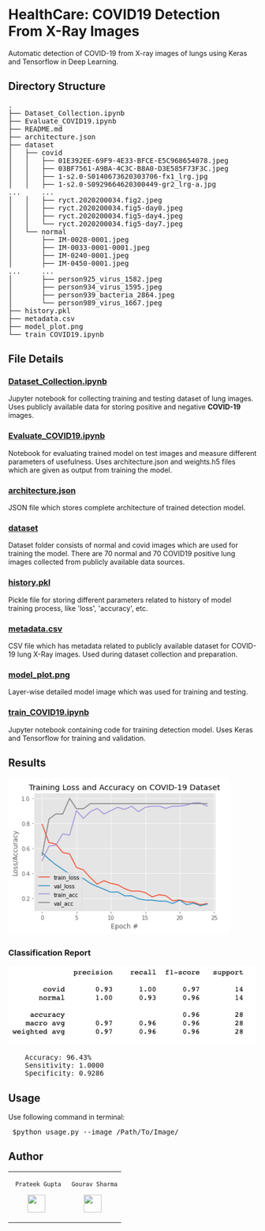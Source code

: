 # HealthCare: COVID19 Detection From X-Ray Images
Automatic detection of COVID-19 from X-ray images of lungs using Keras and Tensorflow in Deep Learning.

## Directory Structure

<pre>
.
├── Dataset_Collection.ipynb
├── Evaluate_COVID19.ipynb
├── README.md
├── architecture.json
├── dataset
│   ├── covid
│   │   ├── 01E392EE-69F9-4E33-BFCE-E5C968654078.jpeg
│   │   ├── 03BF7561-A9BA-4C3C-B8A0-D3E585F73F3C.jpeg
│   │   ├── 1-s2.0-S0140673620303706-fx1_lrg.jpg
│   │   ├── 1-s2.0-S0929664620300449-gr2_lrg-a.jpg
...     ...
│   │   ├── ryct.2020200034.fig2.jpeg
│   │   ├── ryct.2020200034.fig5-day0.jpeg
│   │   ├── ryct.2020200034.fig5-day4.jpeg
│   │   └── ryct.2020200034.fig5-day7.jpeg
│   └── normal
│       ├── IM-0028-0001.jpeg
│       ├── IM-0033-0001-0001.jpeg
│       ├── IM-0240-0001.jpeg
│       ├── IM-0450-0001.jpeg
...     ...
│       ├── person925_virus_1582.jpeg
│       ├── person934_virus_1595.jpeg
│       ├── person939_bacteria_2864.jpeg
│       └── person989_virus_1667.jpeg
├── history.pkl
├── metadata.csv
├── model_plot.png
└── train_COVID19.ipynb
</pre>

## File Details

### [Dataset_Collection.ipynb](https://github.com/prateekguptaiiitk/HealthCare-COVID19-Detection/blob/master/Dataset_Collection.ipynb)

Jupyter notebook for collecting training and testing dataset of lung images. Uses publicly available data for storing positive and negative **COVID-19** images.

### [Evaluate_COVID19.ipynb](https://github.com/prateekguptaiiitk/HealthCare-COVID19-Detection/blob/master/Evaluate_COVID19.ipynb)

Notebook for evaluating trained model on test images and measure different parameters of usefulness. Uses architecture.json and weights.h5 files which are given as output from training the model.

### [architecture.json](https://github.com/prateekguptaiiitk/HealthCare-COVID19-Detection/blob/master/architecture.json)

JSON file which stores complete architecture of trained detection model.

### [dataset](https://github.com/prateekguptaiiitk/HealthCare-COVID19-Detection/tree/master/dataset)

Dataset folder consists of normal and covid images which are used for training the model. There are 70 normal and 70 COVID19 positive lung images collected from publicly available data sources.

### [history.pkl](https://github.com/prateekguptaiiitk/HealthCare-COVID19-Detection/blob/master/history.pkl)

Pickle file for storing different parameters related to history of model training process, like 'loss', 'accuracy', etc.

### [metadata.csv](https://github.com/prateekguptaiiitk/HealthCare-COVID19-Detection/blob/master/metadata.csv)

CSV file which has metadata related to publicly available dataset for COVID-19 lung X-Ray images. Used during dataset collection and preparation.

### [model_plot.png](https://github.com/prateekguptaiiitk/HealthCare-COVID19-Detection/blob/master/model_plot.png)

Layer-wise detailed model image which was used for training and testing.

### [train_COVID19.ipynb](https://github.com/prateekguptaiiitk/HealthCare-COVID19-Detection/blob/master/train_COVID19.ipynb)

Jupyter notebook containing code for training detection model. Uses Keras and Tensorflow for training and validation.

## Results

<img src="https://github.com/prateekguptaiiitk/HealthCare-COVID19-Detection/blob/master/result-graph.png">

### Classification Report

<img src="https://github.com/prateekguptaiiitk/HealthCare-COVID19-Detection/blob/master/ConfusionMatrix.png">

<pre>
	Accuracy: 96.43%
	Sensitivity: 1.0000
	Specificity: 0.9286
</pre>

## Usage

Use following command in terminal:
<pre>
 $python usage.py --image /Path/To/Image/
</pre>

## Author

<table>
<tr>
<td>
     
     Prateek Gupta

<p align="center">
<a href = "https://github.com/prateekguptaiiitk"><img src = "http://www.iconninja.com/files/241/825/211/round-collaboration-social-github-code-circle-network-icon.svg" width="36" height = "36"/></a>
</p>
</td>
<td>
     
     Gourav Sharma

<p align="center">
<a href = "https://github.com/gourav2698"><img src = "http://www.iconninja.com/files/241/825/211/round-collaboration-social-github-code-circle-network-icon.svg" width="36" height = "36"/></a>
</p>
</td>
</tr> 
  </table>
